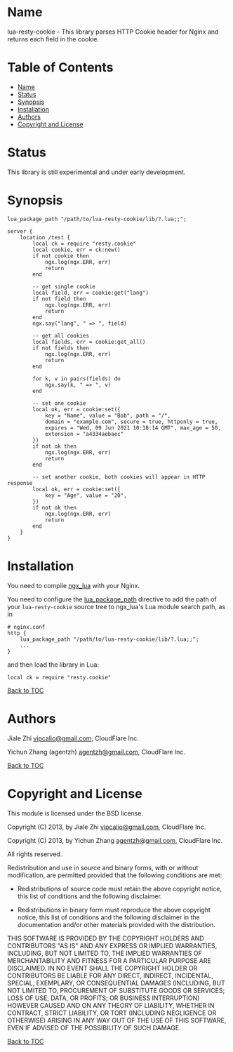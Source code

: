 Name
====

lua-resty-cookie - This library parses HTTP Cookie header for Nginx and returns each field in the cookie.

Table of Contents
=================

* [Name](#name)
* [Status](#status)
* [Synopsis](#synopsis)
* [Installation](#installation)
* [Authors](#authors)
* [Copyright and License](#copyright-and-license)

Status
======

This library is still experimental and under early development.

Synopsis
========

    lua_package_path "/path/to/lua-resty-cookie/lib/?.lua;;";

    server {
        location /test {
            local ck = require "resty.cookie"
            local cookie, err = ck:new()
            if not cookie then
                ngx.log(ngx.ERR, err)
                return
            end

            -- get single cookie
            local field, err = cookie:get("lang")
            if not field then
                ngx.log(ngx.ERR, err)
                return
            end
            ngx.say("lang", " => ", field)

            -- get all cookies
            local fields, err = cookie:get_all()
            if not fields then
                ngx.log(ngx.ERR, err)
                return
            end

            for k, v in pairs(fields) do
                ngx.say(k, " => ", v)
            end

            -- set one cookie
            local ok, err = cookie:set({
                key = "Name", value = "Bob", path = "/",
                domain = "example.com", secure = true, httponly = true,
                expires = "Wed, 09 Jun 2021 10:18:14 GMT", max_age = 50,
                extension = "a4334aebaec"
            })
            if not ok then
                ngx.log(ngx.ERR, err)
                return
            end

            -- set another cookie, both cookies will appear in HTTP response
            local ok, err = cookie:set({
                key = "Age", value = "20",
            })
            if not ok then
                ngx.log(ngx.ERR, err)
                return
            end
        }
    }

Installation
============

You need to compile [ngx_lua](https://github.com/chaoslawful/lua-nginx-module/tags) with your Nginx.

You need to configure
the [lua_package_path](https://github.com/chaoslawful/lua-nginx-module#lua_package_path) directive to
add the path of your `lua-resty-cookie` source tree to ngx_lua's Lua module search path, as in

    # nginx.conf
    http {
        lua_package_path "/path/to/lua-resty-cookie/lib/?.lua;;";
        ...
    }

and then load the library in Lua:

    local ck = require "resty.cookie"

[Back to TOC](#table-of-contents)

Authors
=======

Jiale Zhi <vipcalio@gmail.com>, CloudFlare Inc.

Yichun Zhang (agentzh) <agentzh@gmail.com>, CloudFlare Inc.

[Back to TOC](#table-of-contents)

Copyright and License
=====================

This module is licensed under the BSD license.

Copyright (C) 2013, by Jiale Zhi <vipcalio@gmail.com>, CloudFlare Inc.

Copyright (C) 2013, by Yichun Zhang <agentzh@gmail.com>, CloudFlare Inc.

All rights reserved.

Redistribution and use in source and binary forms, with or without modification, are permitted provided that the following conditions are met:

* Redistributions of source code must retain the above copyright notice, this list of conditions and the following disclaimer.

* Redistributions in binary form must reproduce the above copyright notice, this list of conditions and the following disclaimer in the documentation and/or other materials provided with the distribution.

THIS SOFTWARE IS PROVIDED BY THE COPYRIGHT HOLDERS AND CONTRIBUTORS "AS IS" AND ANY EXPRESS OR IMPLIED WARRANTIES, INCLUDING, BUT NOT LIMITED TO, THE IMPLIED WARRANTIES OF MERCHANTABILITY AND FITNESS FOR A PARTICULAR PURPOSE ARE DISCLAIMED. IN NO EVENT SHALL THE COPYRIGHT HOLDER OR CONTRIBUTORS BE LIABLE FOR ANY DIRECT, INDIRECT, INCIDENTAL, SPECIAL, EXEMPLARY, OR CONSEQUENTIAL DAMAGES (INCLUDING, BUT NOT LIMITED TO, PROCUREMENT OF SUBSTITUTE GOODS OR SERVICES; LOSS OF USE, DATA, OR PROFITS; OR BUSINESS INTERRUPTION) HOWEVER CAUSED AND ON ANY THEORY OF LIABILITY, WHETHER IN CONTRACT, STRICT LIABILITY, OR TORT (INCLUDING NEGLIGENCE OR OTHERWISE) ARISING IN ANY WAY OUT OF THE USE OF THIS SOFTWARE, EVEN IF ADVISED OF THE POSSIBILITY OF SUCH DAMAGE.

[Back to TOC](#table-of-contents)

